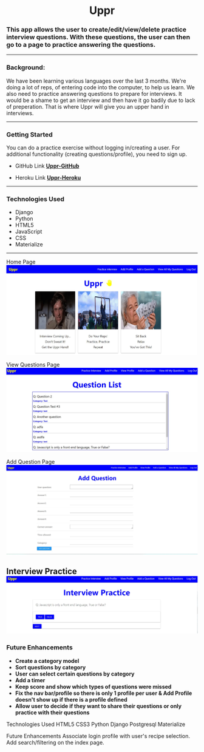 **<h1 align="center"> Uppr</h1>**

### This app allows the user to create/edit/view/delete practice interview questions. With these questions, the user can then go to a page to practice answering the questions.


---

### **Background:**

We have been learning various languages over the last 3 months. We're doing a lot of reps, of entering code into the computer, to help us learn. We also need to practice answering questions to prepare for interviews. It would be a shame to get an interview and then have it go badily due to lack of preperation. That is where Uppr will give you an upper hand in interviews.

---

### **Getting Started**
You can do a practice exercise without logging in/creating a user. For additional functionality (creating questions/profile), you need to sign up.

- GitHub Link **[Uppr-GitHub](https://github.com/npsaunders/Uppr)**

- Heroku Link **[Uppr-Heroku](https://uppr.herokuapp.com/)**

---

### **Technologies Used**

- Django
- Python
- HTML5
- JavaScript
- CSS
- Materialize

---
Home Page
![Home Page](Home-Page.jpg)

View Questions Page
![View Questions Page](View-All-Questions.jpg)

Add Question Page
![Add Question](add-question.jpg)

Interview Practice
![Interview Practice](Interview-Practice.jpg)
---

### **Future Enhancements**

- **Create a category model**
- **Sort questions by category**
- **User can select certain questions by category**
- **Add a timer**
- **Keep score and show which types of questions were missed**
- **Fix the nav bar/profile so there is only 1 profile per user & Add Profile doesn't show up if there is a profile defined**
- **Allow user to decide if they want to share their questions or only practice with their questions**

Technologies Used
HTML5
CSS3
Python
Django
Postgresql
Materialize



Future Enhancements
Associate login profile with user's recipe selection.
Add search/filtering on the index page.








